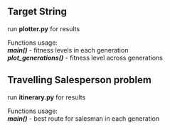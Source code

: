 ## Target String
run **plotter.py** for results

Functions usage:<br/>
***main()*** - fitness levels in each generation<br/>
***plot_generations()*** - fitness level across generations<br/>

## Travelling Salesperson problem
run **itinerary.py** for results

Functions usage:<br/>
***main()*** - best route for  salesman in each generation<br/>


